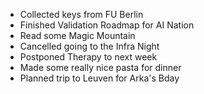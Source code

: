- Collected keys from FU Berlin
- Finished Validation Roadmap for AI Nation
- Read some Magic Mountain
- Cancelled going to the Infra Night
- Postponed Therapy to next week
- Made some really nice pasta for dinner
- Planned trip to Leuven for Arka's Bday